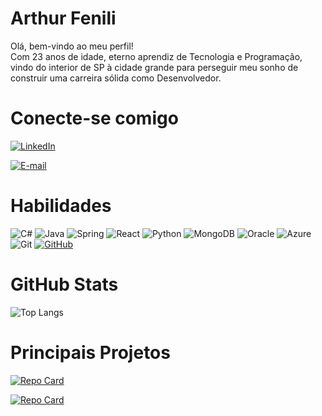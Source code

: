 # Arthur Fenili

Olá, bem-vindo ao meu perfil!
<br>
Com 23 anos de idade, eterno aprendiz de Tecnologia e Programação, vindo do interior de SP à cidade grande para perseguir meu sonho de construir uma carreira sólida como Desenvolvedor.

# Conecte-se comigo 

[![LinkedIn](https://img.shields.io/badge/LinkedIn-0077B5?style=for-the-badge&logo=linkedin&logoColor=white)](https://www.linkedin.com/in/arthur-fenili/)

[![E-mail](https://img.shields.io/badge/-Email-000?style=for-the-badge&logo=microsoft-outlook&logoColor=007BFF)](mailto:arthur.fenili@hotmail.com)

# Habilidades 

![C#](https://img.shields.io/badge/C%23-239120?style=for-the-badge&logo=c-sharp&logoColor=white)
![Java](https://img.shields.io/badge/java-%23ED8B00.svg?style=for-the-badge&logo=openjdk&logoColor=white)
![Spring](https://img.shields.io/badge/spring-%236DB33F.svg?style=for-the-badge&logo=spring&logoColor=white)
![React](https://img.shields.io/badge/React-20232A?style=for-the-badge&logo=react&logoColor=61DAFB)
![Python](https://img.shields.io/badge/python-3670A0?style=for-the-badge&logo=python&logoColor=ffdd54)
![MongoDB](https://img.shields.io/badge/MongoDB-%234ea94b.svg?style=for-the-badge&logo=mongodb&logoColor=white)
![Oracle](https://img.shields.io/badge/Oracle-F80000?style=for-the-badge&logo=oracle&logoColor=white)
![Azure](https://img.shields.io/badge/Azure-blue?style=for-the-badge&logo=microsoft%20azure&logoColor=blue&labelColor=FFFFFF&link=https%3A%2F%2Fimages.app.goo.gl%2FK7PN1jYJd57x4q7A8)
![Git](https://img.shields.io/badge/GIT-E44C30?style=for-the-badge&logo=git&logoColor=white)
[![GitHub](https://img.shields.io/badge/GitHub-100000?style=for-the-badge&logo=github&logoColor=white)](https://github.com/arthur-fenili)



# GitHub Stats

![Top Langs](https://github-readme-stats-git-masterrstaa-rickstaa.vercel.app/api/top-langs/?username=arthur-fenili&layout=compact&bg_color=000&border_color=30A3DC&title_color=E94D5F&text_color=FFF)

# Principais Projetos

[![Repo Card](https://github-readme-stats.vercel.app/api/pin/?username=arthur-fenili&repo=MtgPodium&bg_color=000&border_color=30A3DC&show_icons=true&icon_color=30A3DC&title_color=E94D5F&text_color=FFF)](https://github.com/arthur-fenili/MtgPodium)

[![Repo Card](https://github-readme-stats.vercel.app/api/pin/?username=arthur-fenili&repo=gs-java&bg_color=000&border_color=30A3DC&show_icons=true&icon_color=30A3DC&title_color=E94D5F&text_color=FFF)](https://github.com/arthur-fenili/gs-java)
